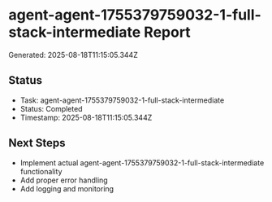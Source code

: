 # agent-agent-1755379759032-1-full-stack-intermediate Report

Generated: 2025-08-18T11:15:05.344Z

## Status
- Task: agent-agent-1755379759032-1-full-stack-intermediate
- Status: Completed
- Timestamp: 2025-08-18T11:15:05.344Z

## Next Steps
- Implement actual agent-agent-1755379759032-1-full-stack-intermediate functionality
- Add proper error handling
- Add logging and monitoring
